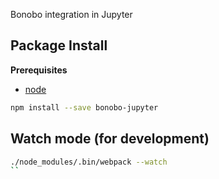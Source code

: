 Bonobo integration in Jupyter

Package Install
---------------

**Prerequisites**
- [node](http://nodejs.org/)

```bash
npm install --save bonobo-jupyter
```

Watch mode (for development)
----------------------------

```bash
./node_modules/.bin/webpack --watch
``

